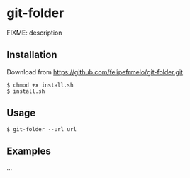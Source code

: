 # git-folder

FIXME: description

## Installation

Download from https://github.com/felipefrmelo/git-folder.git

    $ chmod +x install.sh
    $ install.sh

## Usage

    $ git-folder --url url


## Examples

...


